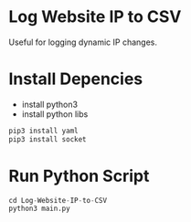# Log Website IP to CSV
Useful for logging dynamic IP changes.

# Install Depencies
- install python3
- install python libs
```python
pip3 install yaml
pip3 install socket
```

# Run Python Script
```python
cd Log-Website-IP-to-CSV
python3 main.py
```
